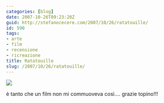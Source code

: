 ```yaml
---
categories: [blog]
date: 2007-10-26T09:23:20Z
guid: http://stefanocecere.com/2007/10/26/ratatouille/
id: 590
tags:
- arte
- film
- recensione
- ricreazione
title: Ratatouille
slug: /2007/10/26/ratatouille/
---
```


![](http://stefanocecere.com/wp-content/uploads/sites/3/2007/10/ratatouille.jpg)

è tanto che un film non mi commuoveva così…. grazie topino!!!